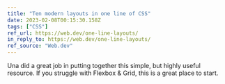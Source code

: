 ```yaml
---
title: "Ten modern layouts in one line of CSS"
date: 2023-02-08T00:15:30.158Z
tags: ["CSS"]
ref_url: https://web.dev/one-line-layouts/
in_reply_to: https://web.dev/one-line-layouts/
ref_source: "Web.dev"
---
```


Una did a great job in putting together this simple, but highly useful resource. If you struggle with Flexbox & Grid, this is a great place to start.
